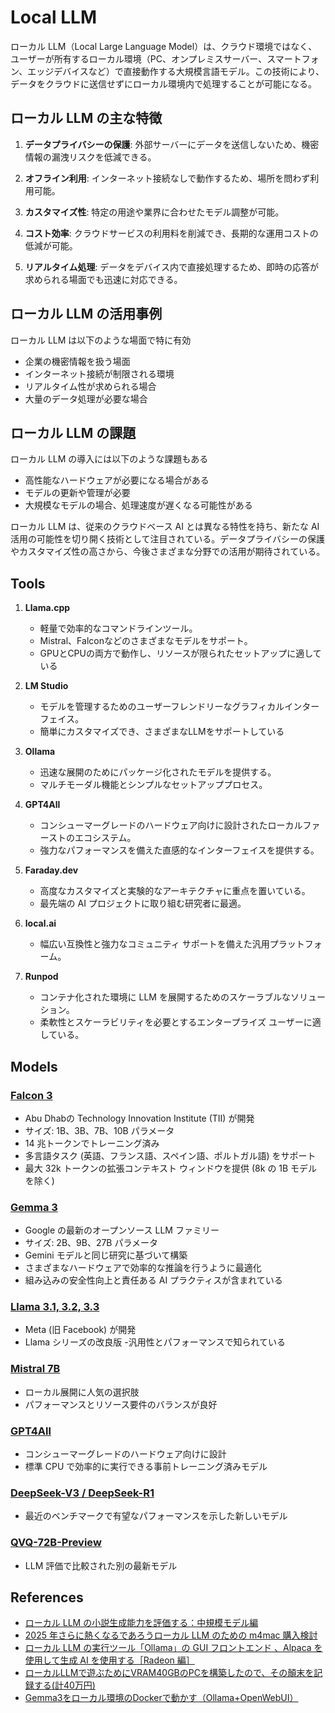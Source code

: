 # Local LLM

ローカル LLM（Local Large Language Model）は、クラウド環境ではなく、ユーザーが所有するローカル環境（PC、オンプレミスサーバー、スマートフォン、エッジデバイスなど）で直接動作する大規模言語モデル。この技術により、データをクラウドに送信せずにローカル環境内で処理することが可能になる。

## ローカル LLM の主な特徴

1. **データプライバシーの保護**: 外部サーバーにデータを送信しないため、機密情報の漏洩リスクを低減できる。

2. **オフライン利用**: インターネット接続なしで動作するため、場所を問わず利用可能。

3. **カスタマイズ性**: 特定の用途や業界に合わせたモデル調整が可能。

4. **コスト効率**: クラウドサービスの利用料を削減でき、長期的な運用コストの低減が可能。

5. **リアルタイム処理**: データをデバイス内で直接処理するため、即時の応答が求められる場面でも迅速に対応できる。

## ローカル LLM の活用事例

ローカル LLM は以下のような場面で特に有効

- 企業の機密情報を扱う場面
- インターネット接続が制限される環境
- リアルタイム性が求められる場合
- 大量のデータ処理が必要な場合

## ローカル LLM の課題

ローカル LLM の導入には以下のような課題もある

- 高性能なハードウェアが必要になる場合がある
- モデルの更新や管理が必要
- 大規模なモデルの場合、処理速度が遅くなる可能性がある

ローカル LLM は、従来のクラウドベース AI とは異なる特性を持ち、新たな AI 活用の可能性を切り開く技術として注目されている。データプライバシーの保護やカスタマイズ性の高さから、今後さまざまな分野での活用が期待されている。

## Tools

1. **Llama.cpp**
   - 軽量で効率的なコマンドラインツール。
   - Mistral、Falconなどのさまざまなモデルをサポート。
   - GPUとCPUの両方で動作し、リソースが限られたセットアップに適している

2. **LM Studio**
   - モデルを管理するためのユーザーフレンドリーなグラフィカルインターフェイス。
   - 簡単にカスタマイズでき、さまざまなLLMをサポートしている

3. **Ollama**
   - 迅速な展開のためにパッケージ化されたモデルを提供する。
   - マルチモーダル機能とシンプルなセットアッププロセス。

4. **GPT4All**
   - コンシューマーグレードのハードウェア向けに設計されたローカルファーストのエコシステム。
   - 強力なパフォーマンスを備えた直感的なインターフェイスを提供する。

5. **Faraday.dev**
   - 高度なカスタマイズと実験的なアーキテクチャに重点を置いている。
   - 最先端の AI プロジェクトに取り組む研究者に最適。

6. **local.ai**
   - 幅広い互換性と強力なコミュニティ サポートを備えた汎用プラットフォーム。

7. **Runpod**
   - コンテナ化された環境に LLM を展開するためのスケーラブルなソリューション。
   - 柔軟性とスケーラビリティを必要とするエンタープライズ ユーザーに適している。

## Models

### [Falcon 3](https://huggingface.co/blog/falcon3)

- Abu Dhabの Technology Innovation Institute (TII) が開発
- サイズ: 1B、3B、7B、10B パラメータ
- 14 兆トークンでトレーニング済み
- 多言語タスク (英語、フランス語、スペイン語、ポルトガル語) をサポート
- 最大 32k トークンの拡張コンテキスト ウィンドウを提供 (8k の 1B モデルを除く)

### [Gemma 3](https://developers.googleblog.com/en/introducing-gemma3/)

- Google の最新のオープンソース LLM ファミリー
- サイズ: 2B、9B、27B パラメータ
- Gemini モデルと同じ研究に基づいて構築
- さまざまなハードウェアで効率的な推論を行うように最適化
- 組み込みの安全性向上と責任ある AI プラクティスが含まれている

### [Llama 3.1, 3.2, 3.3](https://www.llama.com/)

- Meta (旧 Facebook) が開発
- Llama シリーズの改良版
-汎用性とパフォーマンスで知られている

### [Mistral 7B](https://mistral.ai/news/announcing-mistral-7b)

- ローカル展開に人気の選択肢
- パフォーマンスとリソース要件のバランスが良好

### [GPT4All](https://www.nomic.ai/gpt4all)

- コンシューマーグレードのハードウェア向けに設計
- 標準 CPU で効率的に実行できる事前トレーニング済みモデル

### [DeepSeek-V3 / DeepSeek-R1](https://www.deepseek.com/)

- 最近のベンチマークで有望なパフォーマンスを示した新しいモデル

### [QVQ-72B-Preview](https://huggingface.co/Qwen/QVQ-72B-Preview)

- LLM 評価で比較された別の最新モデル

## References

- [ローカル LLM の小説生成能力を評価する：中規模モデル編](https://note.com/kohya_ss/n/n07f550125282)
- [2025 年さらに熱くなるであろうローカル LLM のための m4mac 購入検討](https://zenn.dev/afk2777/articles/localllm-mac)
- [ローカル LLM の実行ツール「Ollama」の GUI フロントエンド ⁠⁠⁠⁠、Alpaca を使用して生成 AI を使用する［Radeon 編］](https://gihyo.jp/admin/serial/01/ubuntu-recipe/0849)
- [ローカルLLMで遊ぶためにVRAM40GBのPCを構築したので、その顛末を記録する(計40万円)](https://www.robotech-note.com/entry/2025/02/28/%E3%83%AD%E3%83%BC%E3%82%AB%E3%83%ABLLM%E3%81%A7%E9%81%8A%E3%81%B6%E3%81%9F%E3%82%81%E3%81%ABVRAM40GB%E3%81%AEPC%E3%82%92%E5%B0%8E%E5%85%A5%E3%81%97%E3%81%9F%E3%81%AE%E3%81%A7%E3%80%81%E3%81%9D%E3%81%AE)
- [Gemma3をローカル環境のDockerで動かす（Ollama+OpenWebUI）](https://zenn.dev/takoyaki3/articles/f181f455ac21f7)
